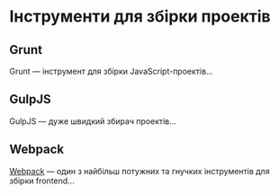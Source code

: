 
# Інструменти для збірки проектів

## Grunt

Grunt — інструмент для збірки JavaScript-проектів...

## GulpJS

GulpJS — дуже швидкий збирач проектів...

## Webpack

[Webpack](https://webpack.github.io) — один з найбільш потужних та гнучких інструментів для збірки frontend...

